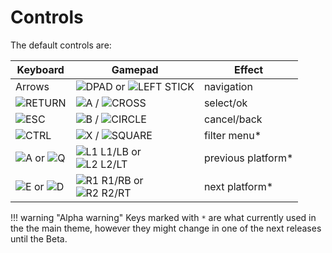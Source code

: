 # Controls

The default controls are:

Keyboard | Gamepad | Effect
---------|---------|--------
Arrows | <img class="joybtn x25" src="../../img/Dpad.png" title="DPAD"> or <img class="joybtn x25" src="../../img/Left_Stick.png" title="LEFT STICK"> | navigation
<img class="joybtn x3" src="../../img/Enter.png" title="RETURN"> | <img class="joybtn x25" src="../../img/A.png" title="A"> / <img class="joybtn x25" src="../../img/Cross.png" title="CROSS"> | select/ok
<img class="joybtn x3" src="../../img/Esc.png" title="ESC"> | <img class="joybtn x25" src="../../img/B.png" title="B"> / <img class="joybtn x25" src="../../img/Circle.png" title="CIRCLE"> | cancel/back
<img class="joybtn x3" src="../../img/Ctrl.png" title="CTRL"> | <img class="joybtn x25" src="../../img/X.png" title="X"> / <img class="joybtn x25" src="../../img/Square.png" title="SQUARE"> | filter menu*
<img class="joybtn x25" src="../../img/Keyboard_White_A.png" title="A"> or <img class="joybtn x25" src="../../img/Keyboard_White_Q.png" title="Q"> | <img class="joybtn x25" src="../../img/L1.png" title="L1"> L1/LB or<br><img class="joybtn x25" src="../../img/L2.png" title="L2"> L2/LT | previous platform*
<img class="joybtn x25" src="../../img/Keyboard_White_E.png" title="E"> or <img class="joybtn x25" src="../../img/Keyboard_White_D.png" title="D"> | <img class="joybtn x25" src="../../img/R1.png" title="R1"> R1/RB or<br><img class="joybtn x25" src="../../img/R2.png" title="R2"> R2/RT | next platform*

!!! warning "Alpha warning"
    Keys marked with `*` are what currently used in the the main theme, however they might change in one of the next releases until the Beta.
